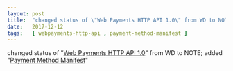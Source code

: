 ```yaml
---
layout: post
title:  "changed status of \"Web Payments HTTP API 1.0\" from WD to NOTE; added \"Payment Method Manifest\""
date:   2017-12-12
tags:   [ webpayments-http-api , payment-method-manifest ]
---
```


changed status of "[Web Payments HTTP API 1.0](/spec/webpayments-http-api)" from WD to NOTE; added "[Payment Method Manifest](/spec/payment-method-manifest)"

